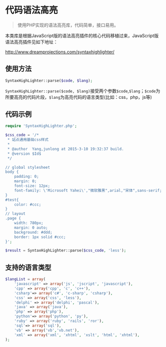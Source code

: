# 代码语法高亮

> 使用PHP实现的语法高亮库，代码简单，接口易用。

本类库是根据JavaScript版的语法高亮插件的核心代码移植过来，JavaScript版语法高亮插件见如下地址：

http://www.dreamprojections.com/syntaxhighlighter/

## 使用方法
```php
SyntaxHighLighter::parse($code, $lang);
```
`SyntaxHighLighter::parse($code, $lang)`接受两个参数`$code`,`$lang`；`$code`为所要高亮的代码片段，`$lang`为高亮代码的语言类型(比如：css，php，js等)

## 代码示例

```php
require 'SyntaxHighLighter.php';

$css_code = '/*
 * 站点通用基础css样式
 * 
 * @author  Yang,junlong at 2015-3-10 19:32:37 build.
 * @version $Id$
 */

// global stylesheet
body {
    padding: 0;
    margin: 0;
    font-size: 12px;
    font-family: \'Microsoft Yahei\',"微软雅黑",arial,"宋体",sans-serif;
}
#test{
    color: #ccc;
}
// layout
.page {
    width: 780px;
    margin: 0 auto;
    background: #ddd;
    border: 1px solid #ccc;
}';

$result = SyntaxHighLighter::parse($css_code, 'less');
```
## 支持的语言类型

```php
$langList = array(
	'javascript' => array('js', 'jscript', 'javascript'),
	'cpp' => array('cpp', 'c', 'c++'),
	'csharp'=> array('c#', 'c-sharp', 'csharp'),
	'css' => array('css', 'less'),
	'delphi' => array('delphi', 'pascal'),
	'java' => array('java'),
	'php' => array('php'),
	'python'=> array('python', 'py'),
	'ruby' => array('ruby', 'rails', 'ror'),
	'sql'=> array('sql'),
	'vb' => array('vb','vb.net'),
	'xml' => array('xml', 'xhtml', 'xslt', 'html', 'xhtml'),
);
```
